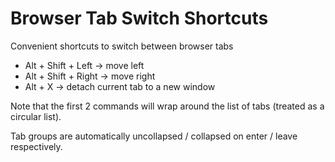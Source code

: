 # Browser Tab Switch Shortcuts

Convenient shortcuts to switch between browser tabs
* Alt + Shift + Left -> move left
* Alt + Shift + Right -> move right
* Alt + X -> detach current tab to a new window

Note that the first 2 commands will wrap around the list of tabs (treated as a circular list).

Tab groups are automatically uncollapsed / collapsed on enter / leave respectively.
